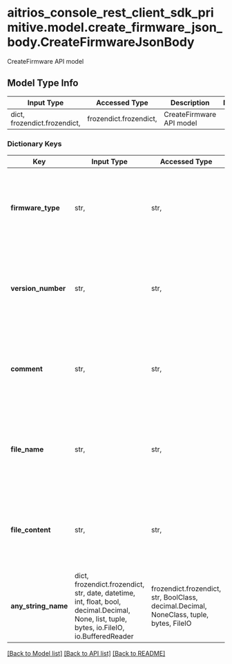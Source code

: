 # aitrios_console_rest_client_sdk_primitive.model.create_firmware_json_body.CreateFirmwareJsonBody

CreateFirmware API model

## Model Type Info
Input Type | Accessed Type | Description | Notes
------------ | ------------- | ------------- | -------------
dict, frozendict.frozendict,  | frozendict.frozendict,  | CreateFirmware API model | 

### Dictionary Keys
Key | Input Type | Accessed Type | Description | Notes
------------ | ------------- | ------------- | ------------- | -------------
**firmware_type** | str,  | str,  | Firmware Type | [optional] if omitted the server will use the default value of ""
**version_number** | str,  | str,  | Version Number | [optional] if omitted the server will use the default value of ""
**comment** | str,  | str,  | Comment | [optional] if omitted the server will use the default value of ""
**file_name** | str,  | str,  | FileName | [optional] if omitted the server will use the default value of ""
**file_content** | str,  | str,  | File Content | [optional] if omitted the server will use the default value of ""
**any_string_name** | dict, frozendict.frozendict, str, date, datetime, int, float, bool, decimal.Decimal, None, list, tuple, bytes, io.FileIO, io.BufferedReader | frozendict.frozendict, str, BoolClass, decimal.Decimal, NoneClass, tuple, bytes, FileIO | any string name can be used but the value must be the correct type | [optional]

[[Back to Model list]](../../README.md#documentation-for-models) [[Back to API list]](../../README.md#documentation-for-api-endpoints) [[Back to README]](../../README.md)

